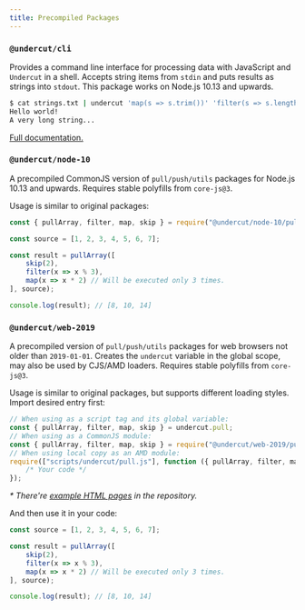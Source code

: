 ```yaml
---
title: Precompiled Packages
---
```


### `@undercut/cli`

Provides a command line interface for processing data with JavaScript and `Undercut` in a shell. Accepts string items from `stdin` and puts results as strings into `stdout`. This package works on Node.js 10.13 and upwards.

```bash
$ cat strings.txt | undercut 'map(s => s.trim())' 'filter(s => s.length > 10)'
Hello world!
A very long string...
```

[Full documentation.](cli/overview)

### `@undercut/node-10`

A precompiled CommonJS version of `pull/push/utils` packages for Node.js 10.13 and upwards. Requires stable polyfills from `core-js@3`.

Usage is similar to original packages:

```js
const { pullArray, filter, map, skip } = require("@undercut/node-10/pull");

const source = [1, 2, 3, 4, 5, 6, 7];

const result = pullArray([
    skip(2),
    filter(x => x % 3),
    map(x => x * 2) // Will be executed only 3 times.
], source);

console.log(result); // [8, 10, 14]
```

### `@undercut/web-2019`

A precompiled version of `pull/push/utils` packages for web browsers not older than `2019-01-01`. Creates the `undercut` variable in the global scope, may also be used by CJS/AMD loaders. Requires stable polyfills from `core-js@3`.

Usage is similar to original packages, but supports different loading styles. Import desired entry first:

```js
// When using as a script tag and its global variable:
const { pullArray, filter, map, skip } = undercut.pull;
// When using as a CommonJS module:
const { pullArray, filter, map, skip } = require("@undercut/web-2019/pull");
// When using local copy as an AMD module:
require(["scripts/undercut/pull.js"], function ({ pullArray, filter, map, skip }) {
    /* Your code */
});
```

*\* There're [example HTML pages](https://github.com/the-spyke/undercut/tree/master/packages/undercut-web-2019/examples) in the repository.*

And then use it in your code:

```js
const source = [1, 2, 3, 4, 5, 6, 7];

const result = pullArray([
    skip(2),
    filter(x => x % 3),
    map(x => x * 2) // Will be executed only 3 times.
], source);

console.log(result); // [8, 10, 14]
```
